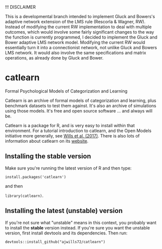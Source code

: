 !!! DISCLAIMER

This is a developmental branch intended to implement Gluck and Bowers's
adaptive network extension of the LMS rule (Rescorla & Wagner, RW). Instead of
modifying the current RW implementation to deal with multiple outcomes,
which would involve some fairly significant changes to the way the function is currently
programmed, I decided to implement the Gluck and Bower adaptive LMS network
model. Modifying the current RW would essentially turn it into a connectionist
network, not unlike Gluck and Bowers LMS network. It would also involve the same
specifications and matrix operations, as already done by Gluck and Bower.

# catlearn
Formal Psychological Models of Categorization and Learning

Catlearn is an archive of formal models of categorization and
learning, plus benchmark datasets to test them against. It's also an
archive of simulations using those models. It's free and open source
software ... and always will be.

Catlearn is a package for R, and is very easy to install within that
environment. 
For a tutorial introduction to catlearn, and the Open Models
initiative more generally, see [Wills et al. (2017)](http://www.willslab.org.uk/pubs/wills2016plm.pdf).
There is also lots of information about catlearn on its  [website](https://ajwills72.github.io/catlearn).

## Installing the stable version
Make sure you're running the latest version of R and then type:

`install.packages('catlearn')`

and then

`library(catlearn)`.

## Installing the latest (unstable) version
If you're not sure what "unstable" means in this context, 
you probably want to install the **stable** version instead. If you're sure you want the unstable version, 
first install devtools and its dependencies. Then run:

`devtools::install_github("ajwills72/catlearn")`

